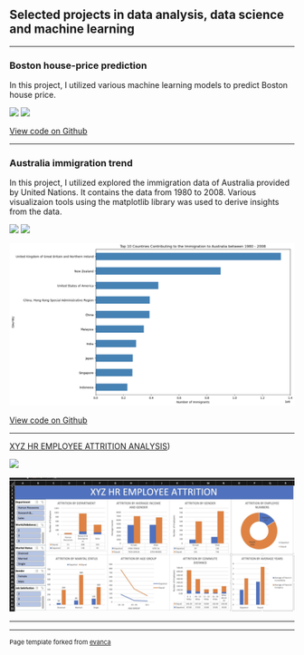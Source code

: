 ## Selected projects in data analysis, data science and machine learning

---

### Boston house-price prediction
In this project, I utilized various machine learning models to predict Boston house price.

[![](https://img.shields.io/badge/Python-white?logo=Python)](#) [![](https://img.shields.io/badge/Jupyter-white?logo=Jupyter)](#)

[View code on Github](https://github.com/sakiruadebayo/Boston-Housing)

---
### Australia immigration trend
In this project, I utilized explored the immigration data of Australia provided by United Nations. It contains the data from 1980 to 2008. Various visualizaion tools using the matplotlib library was used to derive insights from the data.

[![](https://img.shields.io/badge/Python-white?logo=Python)](#) [![](https://img.shields.io/badge/Jupyter-white?logo=Jupyter)](#)

<img src="images/immigration trend.png?raw=true"/>

[View code on Github](https://github.com/sakiruadebayo/Austaralia_Migration/tree/main)

---
[XYZ HR EMPLOYEE ATTRITION ANALYSIS](https://medium.com/@sakiruadebayo1486/xyz-company-employee-attrition-analysis-project-f9ff5bbfd2ee))

[![](https://img.shields.io/badge/Excel-darkgreen?logo=Excel)](#)

<img src="images/Image 19-08-2023 at 22.44.jpeg?raw=true"/>


---





---
<p style="font-size:11px">Page template forked from <a href="https://github.com/evanca/quick-portfolio">evanca</a></p>
<!-- Remove above link if you don't want to attibute -->
